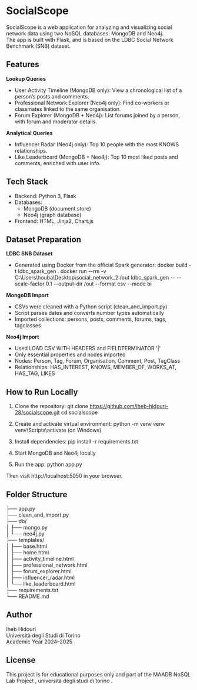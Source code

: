 SocialScope
===========

SocialScope is a web application for analyzing and visualizing social network data using two NoSQL databases: MongoDB and Neo4j.  
The app is built with Flask, and is based on the LDBC Social Network Benchmark (SNB) dataset.

 Features
-----------

**Lookup Queries**
- User Activity Timeline (MongoDB only): View a chronological list of a person’s posts and comments.
- Professional Network Explorer (Neo4j only): Find co-workers or classmates linked to the same organisation.
- Forum Explorer (MongoDB + Neo4j): List forums joined by a person, with forum and moderator details.

**Analytical Queries**
- Influencer Radar (Neo4j only): Top 10 people with the most KNOWS relationships.
- Like Leaderboard (MongoDB + Neo4j): Top 10 most liked posts and comments, enriched with user info.

 Tech Stack
-------------

- Backend: Python 3, Flask
- Databases:
  - MongoDB (document store)
  - Neo4j (graph database)
- Frontend: HTML, Jinja2, Chart.js

Dataset Preparation
----------------------

**LDBC SNB Dataset**
- Generated using Docker from the official Spark generator:
  docker build -t ldbc_spark_gen .
  docker run --rm -v C:\Users\houba\Desktop\social_network_2:/out ldbc_spark_gen -- --scale-factor 0.1 --output-dir /out --format csv --mode bi

**MongoDB Import**
- CSVs were cleaned with a Python script (clean_and_import.py)
- Script parses dates and converts number types automatically
- Imported collections: persons, posts, comments, forums, tags, tagclasses

**Neo4j Import**
- Used LOAD CSV WITH HEADERS and FIELDTERMINATOR '|'
- Only essential properties and nodes imported
- Nodes: Person, Tag, Forum, Organisation, Comment, Post, TagClass  
- Relationships: HAS_INTEREST, KNOWS, MEMBER_OF, WORKS_AT, HAS_TAG, LIKES

 How to Run Locally
----------------------

1. Clone the repository:
   git clone https://github.com/iheb-hidouri-28/socialscope.git
   cd socialscope

2. Create and activate virtual environment:
   python -m venv venv
   venv\Scripts\activate  (on Windows)

3. Install dependencies:
   pip install -r requirements.txt

4. Start MongoDB and Neo4j locally

5. Run the app:
   python app.py

Then visit http://localhost:5050 in your browser.


Folder Structure
-------------------
├── app.py  
├── clean_and_import.py  
├── db/  
│   ├── mongo.py  
│   └── neo4j.py  
├── templates/  
│   ├── base.html  
│   ├── home.html  
│   ├── activity_timeline.html  
│   ├── professional_network.html  
│   ├── forum_explorer.html  
│   ├── influencer_radar.html  
│   └── like_leaderboard.html  
├── requirements.txt  
└── README.md  

 Author
-----------
Iheb Hidouri  
Università degli Studi di Torino  
Academic Year 2024–2025

 License
----------
This project is for educational purposes only and part of the MAADB NoSQL Lab Project , università degli studi di  torino .
